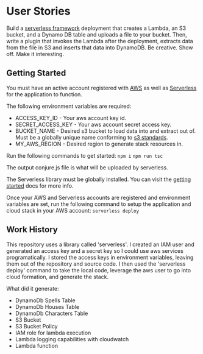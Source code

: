 # User Stories

Build a [serverless framework](https://serverless.com) deployment that creates a Lambda, an S3 bucket, and a Dynamo DB table and uploads a file to your bucket. Then, write a plugin that invokes the Lambda after the deployment, extracts data from the file in S3 and inserts that data into DynamoDB. Be creative. Show off. Make it interesting.

## Getting Started

You must have an active account registered with [AWS](https://amazon.com/aws/Account/Sign-Up) as well as [Serverless](https://serverless.com) for the application to function.

The following environment variables are required:
- ACCESS_KEY_ID - Your aws account key id.
- SECRET_ACCESS_KEY - Your aws account secret access key.
- BUCKET_NAME - Desired s3 bucket to load data into and extract out of. Must be a globally unique name conforming to [s3 standards](https://docs.aws.amazon.com/AmazonS3/latest/dev/BucketRestrictions.html).
- MY_AWS_REGION - Desired region to generate stack resources in.

Run the following commands to get started:
`npm i`
`npm run tsc`

The output conjure.js file is what will be uploaded by serverless.

The Serverless library must be globally installed. You can visit the [getting started](https://serverless.com/framework/docs/getting-started#install-via-npm) docs for more info.

Once your AWS and Serverless accounts are registered and environment variables are set, run the following command to setup the application and cloud stack in your AWS account:
`serverless deploy`

## Work History

This repository uses a library called 'serverless'.
I created an IAM user and generated an access key and a secret key so I could use aws services programatically.
I stored the access keys in environment variables, leaving them out of the repository and source code.
I then used the 'serverless deploy' command to take the local code, leverage the aws user to go into cloud formation, and generate the stack.

What did it generate:
- DynamoDb Spells Table
- DynamoDb Houses Table
- DynamoDb Characters Table
- S3 Bucket
- S3 Bucket Policy
- IAM role for lambda execution
- Lambda logging capabilities with cloudwatch
- Lambda function
